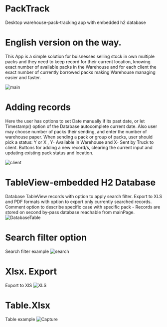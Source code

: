 # PackTrack
Desktop warehouse-pack-tracking app with embedded h2 database   
# English version on the way.
This App is a simple solution for buisnesses selling stock in own multiple packs and they need to keep record for their current location, knowing exact number of available packs in the Warehouse and for each client the exact number of currently borrowed packs making Warehouse managing easier and faster.

![main](https://user-images.githubusercontent.com/90547780/160250899-739f5d94-fcca-46b4-b91f-cd3509de7bea.PNG)

# Adding records
Here the user has options to set Date manually if its past date, or let Timestamp() option of the Database autocomplete current date.
Also user may choose number of packs their sending, and enter the number of warehouse paper.
When sending a pack or group of packs, user should pick a status: Y or X , Y- Available in Warehouse and X- Sent by Truck to client.
Buttons for adding a new record/s, clearing the current input and updating existing pack status and location.

![client](https://user-images.githubusercontent.com/90547780/160250909-3c6ee94d-d2a2-48f5-8090-16c79a09db9f.PNG)

# TableView-embedded H2 Database
Database TableView records with option to apply search filter.
Export to XLS and PDF formats with option to export only currently searched records.
Comment option to describe specific case with specific pack - Records are stored on second by-pass database reachable from mainPage. 
![DatabaseTable](https://user-images.githubusercontent.com/90547780/160249908-43b8231a-a2c2-45d0-88f7-3a11fdc9ef4a.PNG)
# Search filter option
Search filter example
![search](https://user-images.githubusercontent.com/90547780/160249665-ffc9dda7-f5df-4d27-8173-3b037f422e19.PNG)
# Xlsx. Export
Export to XlS
![XLS](https://user-images.githubusercontent.com/90547780/160249673-03b416cd-260e-477b-9e28-49d3f5907338.PNG)
# Table.Xlsx
Table example
![Capture](https://user-images.githubusercontent.com/90547780/160249682-79b69232-f284-44c2-a20b-ae2d9c9a6866.PNG)

